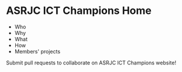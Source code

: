 # ASRJC ICT Champions Home
- Who
- Why
- What
- How
- Members' projects

Submit pull requests to collaborate on ASRJC ICT Champions website!
